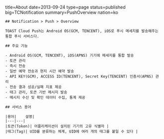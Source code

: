 title=About
date=2013-09-24
type=page
status=published
big=TCNotification
summary=PushOverview
nation=ko
~~~~~~
## Notification > Push > Overview

TOAST Cloud Push는 Android OS(GCM, TENCENT), iOS로 푸시 메세지를 발송해주는 통합 푸시 서비스다.

## 주요 기능

- Android OS(GCM, TENCENT), iOS(APNS) 기기에 메세지를 통합 발송
- 토큰 관리
- 즉시 전송
- 일반 예약 전송과 현지 시간 예약 발송
- API KEY(GCM), ACCESS ID(TENCENT), Secret Key(TENCENT) 인증서(APNS) 관리
- 전송 결과 성공/실패 지표 제공
- 태그 관리, 토큰 기반 메시지 발송
- 메시지 수신 및 확인 데이터 수집, 통계 제공

## 서비스 용어

|용어|	설명|
|---|---|
|토큰(Token)|	어플리케이션이 설치된 기기의 고유 식별자 |
|태그(Tag)| UID를 분류하는 체계, UID에 여러 개의 태그를 붙일 수 있다 |
